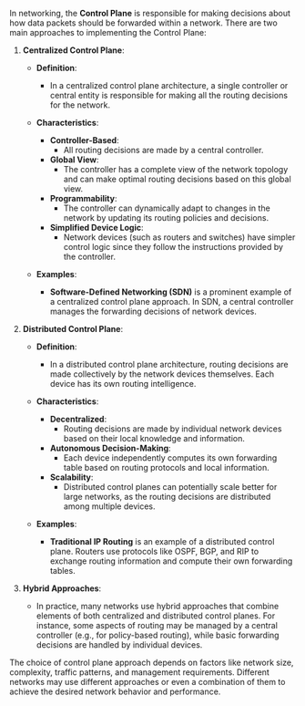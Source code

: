 In networking, the **Control Plane** is responsible for making decisions about how data packets should be forwarded within a network. There are two main approaches to implementing the Control Plane:

1. **Centralized Control Plane**:

   - **Definition**:
     - In a centralized control plane architecture, a single controller or central entity is responsible for making all the routing decisions for the network.

   - **Characteristics**:
     - **Controller-Based**:
       - All routing decisions are made by a central controller.
     - **Global View**:
       - The controller has a complete view of the network topology and can make optimal routing decisions based on this global view.
     - **Programmability**:
       - The controller can dynamically adapt to changes in the network by updating its routing policies and decisions.
     - **Simplified Device Logic**:
       - Network devices (such as routers and switches) have simpler control logic since they follow the instructions provided by the controller.

   - **Examples**:
     - **Software-Defined Networking (SDN)** is a prominent example of a centralized control plane approach. In SDN, a central controller manages the forwarding decisions of network devices.

2. **Distributed Control Plane**:

   - **Definition**:
     - In a distributed control plane architecture, routing decisions are made collectively by the network devices themselves. Each device has its own routing intelligence.

   - **Characteristics**:
     - **Decentralized**:
       - Routing decisions are made by individual network devices based on their local knowledge and information.
     - **Autonomous Decision-Making**:
       - Each device independently computes its own forwarding table based on routing protocols and local information.
     - **Scalability**:
       - Distributed control planes can potentially scale better for large networks, as the routing decisions are distributed among multiple devices.

   - **Examples**:
     - **Traditional IP Routing** is an example of a distributed control plane. Routers use protocols like OSPF, BGP, and RIP to exchange routing information and compute their own forwarding tables.

3. **Hybrid Approaches**:

   - In practice, many networks use hybrid approaches that combine elements of both centralized and distributed control planes. For instance, some aspects of routing may be managed by a central controller (e.g., for policy-based routing), while basic forwarding decisions are handled by individual devices.

The choice of control plane approach depends on factors like network size, complexity, traffic patterns, and management requirements. Different networks may use different approaches or even a combination of them to achieve the desired network behavior and performance.

